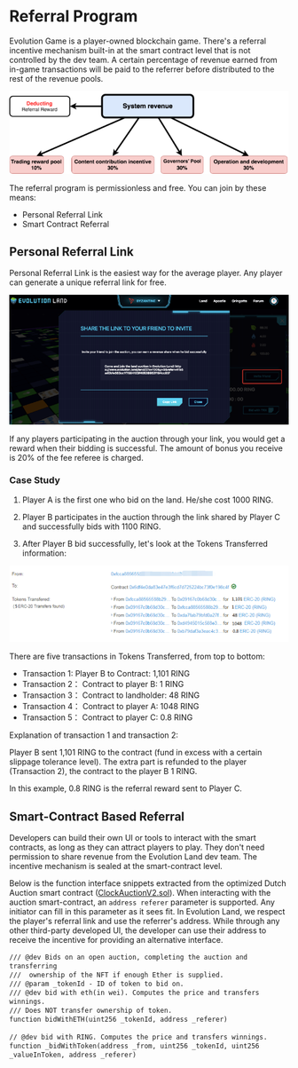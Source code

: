 # Referral Program

Evolution Game is a player-owned blockchain game. There's a referral incentive mechanism built-in at the smart contract level that is not controlled by the dev team. A certain percentage of revenue earned from in-game transactions will be paid to the referrer before distributed to the rest of the revenue pools.

![Distribution of Game Revenue](../.gitbook/assets/system-revenue.png)

The referral program is permissionless and free. You can join by these means:

* Personal Referral Link
* Smart Contract Referral

## Personal Referral Link

Personal Referral Link is the easiest way for the average player. Any player can generate a unique referral link for free.

![Personal Referral Link](../.gitbook/assets/referrallink.png)

If any players participating in the auction through your link, you would get a reward when their bidding is successful. The amount of bonus you receive is 20% of the fee referee is charged.

### Case Study

1. Player A is the first one who bid on the land. He/she cost 1000 RING.

2. Player B participates in the auction through the link shared by Player C and successfully bids with 1100 RING.

3. After Player B bid successfully, let's look at the Tokens Transferred information:


![Bid Transaction Analysis](../.gitbook/assets/referal-txs.png)

There are five transactions in Tokens Transferred, from top to bottom:

* Transaction 1:   Player B to Contract: 1,101 RING
* Transaction 2： Contract to player B: 1 RING
* Transaction 3： Contract to landholder: 48 RING
* Transaction 4： Contract to player A: 1048 RING
* Transaction 5： Contract to player C: 0.8 RING

Explanation of transaction 1 and transaction 2:

Player B sent 1,101 RING to the contract \(fund in excess with a certain slippage tolerance level\). The extra part is refunded to the player \(Transaction 2\), the contract to the player B 1 RING.

In this example, 0.8 RING is the referral reward sent to Player C.

## Smart-Contract Based Referral

Developers can build their own UI or tools to interact with the smart contracts, as long as they can attract players to play. They don't need permission to share revenue from the Evolution Land dev team. The incentive mechanism is sealed at the smart-contract level.

Below is the function interface snippets extracted from the optimized Dutch Auction smart contract \([ClockAuctionV2.sol](https://github.com/evolutionlandorg/market-contracts/blob/master/contracts/auction/ClockAuctionV2.sol)\). When interacting with the auction smart-contract, an `address referer` parameter is supported. Any initiator can fill in this parameter as it sees fit. In Evolution Land, we respect the player's referral link and use the referrer's address. While through any other third-party developed UI, the developer can use their address to receive the incentive for providing an alternative interface.

```text
/// @dev Bids on an open auction, completing the auction and transferring
///  ownership of the NFT if enough Ether is supplied.
/// @param _tokenId - ID of token to bid on.
/// @dev bid with eth(in wei). Computes the price and transfers winnings.
/// Does NOT transfer ownership of token.
function bidWithETH(uint256 _tokenId, address _referer)

// @dev bid with RING. Computes the price and transfers winnings.
function _bidWithToken(address _from, uint256 _tokenId, uint256 _valueInToken, address _referer)
```

